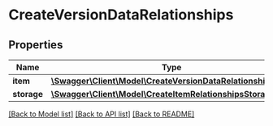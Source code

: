 # CreateVersionDataRelationships

## Properties
Name | Type | Description | Notes
------------ | ------------- | ------------- | -------------
**item** | [**\Swagger\Client\Model\CreateVersionDataRelationshipsItem**](CreateVersionDataRelationshipsItem.md) |  | [optional] 
**storage** | [**\Swagger\Client\Model\CreateItemRelationshipsStorage**](CreateItemRelationshipsStorage.md) |  | [optional] 

[[Back to Model list]](../README.md#documentation-for-models) [[Back to API list]](../README.md#documentation-for-api-endpoints) [[Back to README]](../README.md)


